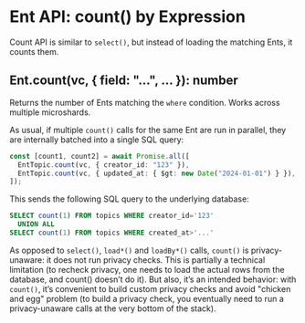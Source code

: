 # Ent API: count() by Expression

Count API is similar to `select()`, but instead of loading the matching Ents, it counts them.

## **Ent.count(vc, { field: "...", ... }): number**

Returns the number of Ents matching the `where` condition. Works across multiple microshards.

As usual, if multiple `count()` calls for the same Ent are run in parallel, they are internally batched into a single SQL query:

```typescript
const [count1, count2] = await Promise.all([
  EntTopic.count(vc, { creator_id: "123" }),
  EntTopic.count(vc, { updated_at: { $gt: new Date("2024-01-01") } }),
]);
```

This sends the following SQL query to the underlying database:

```sql
SELECT count(1) FROM topics WHERE creator_id='123'
  UNION ALL
SELECT count(1) FROM topics WHERE created_at>'...'
```

As opposed to `select()`, `load*()` and `loadBy*()` calls, `count()` is privacy-unaware: it does not run privacy checks. This is partially a technical limitation (to recheck privacy, one needs to load the actual rows from the database, and count() doesn’t do it). But also, it’s an intended behavior: with `count()`, it’s convenient to build custom privacy checks and avoid "chicken and egg" problem (to build a privacy check, you eventually need to run a privacy-unaware calls at the very bottom of the stack).

